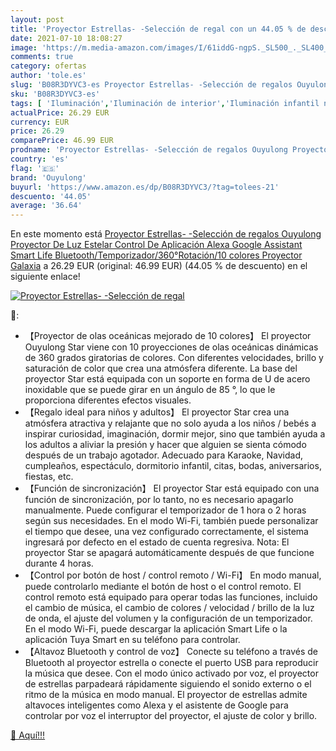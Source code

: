 ```yaml
---
layout: post
title: 'Proyector Estrellas- -Selección de regal con un 44.05 % de descuento'
date: 2021-07-10 18:08:27
image: 'https://m.media-amazon.com/images/I/61iddG-ngpS._SL500_._SL400_.jpg'
comments: true
category: ofertas
author: 'tole.es'
slug: 'B08R3DYVC3-es Proyector Estrellas- -Selección de regalos Ouyulong...'
sku: 'B08R3DYVC3-es'
tags: [ 'Iluminación','Iluminación de interior','Iluminación infantil nocturna','Lámparas e iluminación infantil','alexa','ouyulong', ]
actualPrice: 26.29 EUR
currency: EUR
price: 26.29
comparePrice: 46.99 EUR
prodname: 'Proyector Estrellas- -Selección de regalos Ouyulong Proyector De Luz Estelar Control De Aplicación Alexa Google Assistant Smart Life  Bluetooth/Temporizador/360°Rotación/10 colores Proyector Galaxia'
country: 'es'
flag: '🇪🇸'
brand: 'Ouyulong'
buyurl: 'https://www.amazon.es/dp/B08R3DYVC3/?tag=tolees-21'
descuento: '44.05'
average: '36.64'
---
```


En este momento está [Proyector Estrellas- -Selección de regalos Ouyulong Proyector De Luz Estelar Control De Aplicación Alexa Google Assistant Smart Life  Bluetooth/Temporizador/360°Rotación/10 colores Proyector Galaxia](https://www.amazon.es/dp/B08R3DYVC3/?tag=tolees-21) a 26.29 EUR (original: 46.99 EUR) (44.05 %  de descuento) en el siguiente enlace!

[![Proyector Estrellas- -Selección de regal](https://m.media-amazon.com/images/I/61iddG-ngpS._SL500_._SL400_.jpg)](https://www.amazon.es/dp/B08R3DYVC3/?tag=tolees-21)

🔎:

- 【Proyector de olas oceánicas mejorado de 10 colores】 El proyector Ouyulong Star viene con 10 proyecciones de olas oceánicas dinámicas de 360 grados giratorias de colores. Con diferentes velocidades, brillo y saturación de color que crea una atmósfera diferente. La base del proyector Star está equipada con un soporte en forma de U de acero inoxidable que se puede girar en un ángulo de 85 °, lo que le proporciona diferentes efectos visuales.
- 【Regalo ideal para niños y adultos】 El proyector Star crea una atmósfera atractiva y relajante que no solo ayuda a los niños / bebés a inspirar curiosidad, imaginación, dormir mejor, sino que también ayuda a los adultos a aliviar la presión y hacer que alguien se sienta cómodo después de un trabajo agotador. Adecuado para Karaoke, Navidad, cumpleaños, espectáculo, dormitorio infantil, citas, bodas, aniversarios, fiestas, etc.
- 【Función de sincronización】 El proyector Star está equipado con una función de sincronización, por lo tanto, no es necesario apagarlo manualmente. Puede configurar el temporizador de 1 hora o 2 horas según sus necesidades. En el modo Wi-Fi, también puede personalizar el tiempo que desee, una vez configurado correctamente, el sistema ingresará por defecto en el estado de cuenta regresiva. Nota: El proyector Star se apagará automáticamente después de que funcione durante 4 horas.
- 【Control por botón de host / control remoto / Wi-Fi】 En modo manual, puede controlarlo mediante el botón de host o el control remoto. El control remoto está equipado para operar todas las funciones, incluido el cambio de música, el cambio de colores / velocidad / brillo de la luz de onda, el ajuste del volumen y la configuración de un temporizador. En el modo Wi-Fi, puede descargar la aplicación Smart Life o la aplicación Tuya Smart en su teléfono para controlar.
- 【Altavoz Bluetooth y control de voz】 Conecte su teléfono a través de Bluetooth al proyector estrella o conecte el puerto USB para reproducir la música que desee. Con el modo único activado por voz, el proyector de estrellas parpadeará rápidamente siguiendo el sonido externo o el ritmo de la música en modo manual. El proyector de estrellas admite altavoces inteligentes como Alexa y el asistente de Google para controlar por voz el interruptor del proyector, el ajuste de color y brillo.

[🛒 Aquí!!!](https://www.amazon.es/dp/B08R3DYVC3/?tag=tolees-21)
